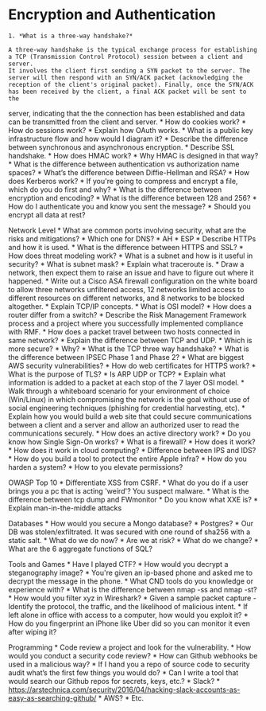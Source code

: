 # Encryption and Authentication

    1. *What is a three-way handshake?*
    
    A three-way handshake is the typical exchange process for establishing a TCP (Transmission Control Protocol) session between a client and server.
    It involves the client first sending a SYN packet to the server. The server will then respond with an SYN/ACK packet (acknowledging the reception of the client's original packet). Finally, once the SYN/ACK has been received by the client, a final ACK packet will be sent to the
server, indicating that the the connection has been established and data can be transmitted from the client and server. 
    * How do cookies work?
    * How do sessions work?
    * Explain how OAuth works.
    * What is a public key infrastructure flow and how would I diagram it?
    * Describe the difference between synchronous and asynchronous encryption.
    * Describe SSL handshake.
    * How does HMAC work?
        * Why HMAC is designed in that way?
    * What is the difference between authentication vs authorization name spaces?
    * What’s the difference between Diffie-Hellman and RSA?
    * How does Kerberos work?
    * If you're going to compress and encrypt a file, which do you do first and why?
    * What is the difference between encryption and encoding?
    * What is the difference between 128 and 256?
    * How do I authenticate you and know you sent the message?
    * Should you encrypt all data at rest?

Network Level
    * What are common ports involving security, what are the risks and mitigations?
    * Which one for DNS?
        * AH
        * ESP
    * Describe HTTPs and how it is used.
    * What is the difference between HTTPS and SSL?
    * How does threat modeling work?
    * What is a subnet and how is it useful in security?
    * What is subnet mask?
    * Explain what traceroute is.
    * Draw a network, then expect them to raise an issue and have to figure out where it happened.
    * Write out a Cisco ASA firewall configuration on the white board to allow three networks unfiltered access, 12 networks limited access to different resources on different networks, and 8 networks to be blocked altogether.
    * Explain TCP/IP concepts.
    * What is OSI model?
    * How does a router differ from a switch?
    * Describe the Risk Management Framework process and a project where you successfully implemented compliance with RMF.
    * How does a packet travel between two hosts connected in same network?
    * Explain the difference between TCP and UDP. 
        * Which is more secure? 
        * Why?
        * What is the TCP three way handshake?
    * What is the difference between IPSEC Phase 1 and Phase 2?
    * What are biggest AWS security vulnerabilities?
    * How do web certificates for HTTPS work?
    * What is the purpose of TLS?
    * Is ARP UDP or TCP?
    * Explain what information is added to a packet at each stop of the 7 layer OSI model.
    * Walk through a whiteboard scenario for your environment of choice (Win/Linux) in which compromising the network is the goal without use of social engineering techniques (phishing for credential harvesting, etc).
    * Explain how you would build a web site that could secure communications between a client and a server and allow an authorized user to read the communications securely.
    * How does an active directory work?
        * Do you know how Single Sign-On works?
    * What is a firewall?
        * How does it work?
        * How does it work in cloud computing?
        * Difference between IPS and IDS?
    * How do you build a tool to protect the entire Apple infra?
    * How do you harden a system?
    * How to you elevate permissions?

OWASP Top 10
    * Differentiate XSS from CSRF.
    * What do you do if a user brings you a pc that is acting 'weird'? You suspect malware.
    * What is the difference between tcp dump and FWmonitor
    * Do you know what XXE is?
    * Explain man-in-the-middle attacks

Databases
    * How would you secure a Mongo database?
    * Postgres?
    * Our DB was stolen/exfiltrated. It was secured with one round of sha256 with a static salt. 
        * What do we do now?
        * Are we at risk?
        * What do we change?
    * What are the 6 aggregate functions of SQL?

Tools and Games
    * Have I played CTF?
    * How would you decrypt a steganography image? 
    * You're given an ip-based phone and asked me to decrypt the message in the phone.
    * What CND tools do you knowledge or experience with?
    * What is the difference between nmap -ss and nmap -st?
    * How would you filter xyz in Wireshark?
    * Given a sample packet capture - Identify the protocol, the traffic, and the likelihood of malicious intent.
    * If left alone in office with access to a computer, how would you exploit it? 
    * How do you fingerprint an iPhone like Uber did so you can monitor it even after wiping it?

Programming
    * Code review a project and look for the vulnerability.
    * How would you conduct a security code review?
    * How can Github webhooks be used in a malicious way?
    * If I hand you a repo of source code to security audit what’s the first few things you would do?
    * Can I write a tool that would search our Github repos for secrets, keys, etc.?
        * Slack?
            * https://arstechnica.com/security/2016/04/hacking-slack-accounts-as-easy-as-searching-github/
        * AWS?
        * Etc.

